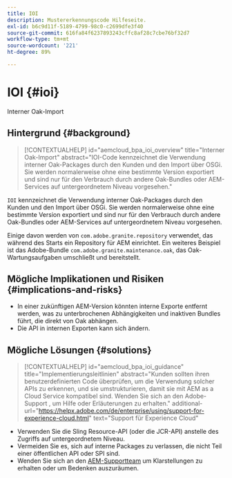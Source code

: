 ```yaml
---
title: IOI
description: Mustererkennungscode Hilfeseite.
exl-id: b6c9d11f-5189-4799-98c0-c2699dfe3f40
source-git-commit: 616fa84f6237893243cffc8af28c7cbe76bf32d7
workflow-type: tm+mt
source-wordcount: '221'
ht-degree: 89%

---
```


# IOI {#ioi}

Interner Oak-Import

## Hintergrund {#background}

>[!CONTEXTUALHELP]
>id="aemcloud_bpa_ioi_overview"
>title="Interner Oak-Import"
>abstract="IOI-Code kennzeichnet die Verwendung interner Oak-Packages durch den Kunden und den Import über OSGi. Sie werden normalerweise ohne eine bestimmte Version exportiert und sind nur für den Verbrauch durch andere Oak-Bundles oder AEM-Services auf untergeordnetem Niveau vorgesehen."

`IOI` kennzeichnet die Verwendung interner Oak-Packages durch den Kunden und den Import über OSGi. Sie werden normalerweise ohne eine bestimmte Version exportiert und sind nur für den Verbrauch durch andere Oak-Bundles oder AEM-Services auf untergeordnetem Niveau vorgesehen.

Einige davon werden von `com.adobe.granite.repository` verwendet, das während des Starts ein Repository für AEM einrichtet. Ein weiteres Beispiel ist das Adobe-Bundle `com.adobe.granite.maintenance.oak`, das Oak-Wartungsaufgaben umschließt und bereitstellt.

## Mögliche Implikationen und Risiken {#implications-and-risks}

* In einer zukünftigen AEM-Version könnten interne Exporte entfernt werden, was zu unterbrochenen Abhängigkeiten und inaktiven Bundles führt, die direkt von Oak abhängen.
* Die API in internen Exporten kann sich ändern.

## Mögliche Lösungen {#solutions}

>[!CONTEXTUALHELP]
>id="aemcloud_bpa_ioi_guidance"
>title="Implementierungsleitlinien"
>abstract="Kunden sollten ihren benutzerdefinierten Code überprüfen, um die Verwendung solcher APIs zu erkennen, und sie umstrukturieren, damit sie mit AEM as a Cloud Service kompatibel sind. Wenden Sie sich an den Adobe-Support , um Hilfe oder Erläuterungen zu erhalten."
>additional-url="https://helpx.adobe.com/de/enterprise/using/support-for-experience-cloud.html" text="Support für Experience Cloud"

* Verwenden Sie die Sling Resource-API (oder die JCR-API) anstelle des Zugriffs auf untergeordnetem Niveau.
* Vermeiden Sie es, sich auf interne Packages zu verlassen, die nicht Teil einer öffentlichen API oder SPI sind.
* Wenden Sie sich an den [AEM-Supportteam](https://helpx.adobe.com/de/enterprise/using/support-for-experience-cloud.html) um Klarstellungen zu erhalten oder um Bedenken auszuräumen.
